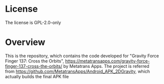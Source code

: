 # License

The license is GPL-2.0-only

# Overview

This is the repository, which contains the code developed for "Gravity Force Finger 137: Cross the Orbits", https://metatransapps.com/gravity-force-finger-137-cross-the-orbits/ by Metatrans Apps.
The project is referred from https://github.com/MetatransApps/Android_APK_2DGravity, which actually builds the final APK file

